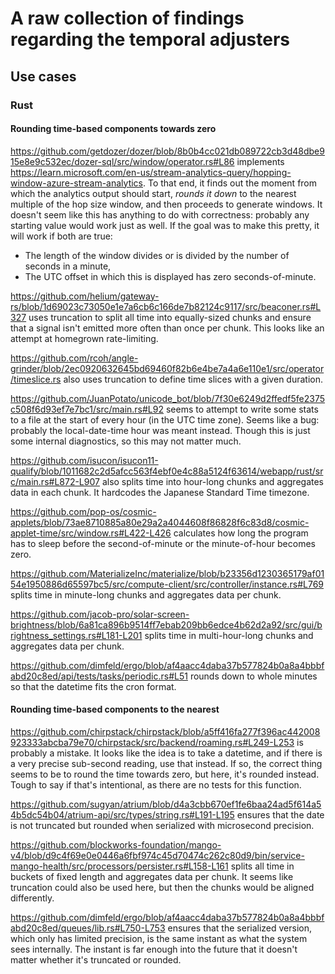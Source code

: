 A raw collection of findings regarding the temporal adjusters
=============================================================

Use cases
---------

### Rust

#### Rounding time-based components towards zero

<https://github.com/getdozer/dozer/blob/8b0b4cc021db089722cb3d48dbe915e8e9c532ec/dozer-sql/src/window/operator.rs#L86>
implements <https://learn.microsoft.com/en-us/stream-analytics-query/hopping-window-azure-stream-analytics>.
To that end, it finds out the moment from which the analytics output should
start, *rounds it down* to the nearest multiple of the hop size window, and then
proceeds to generate windows. It doesn't seem like this has anything to do with
correctness: probably any starting value would work just as well. If the goal
was to make this pretty, it will work if both are true:

* The length of the window divides or is divided by the number of seconds in a minute,
* The UTC offset in which this is displayed has zero seconds-of-minute.

<https://github.com/helium/gateway-rs/blob/1d69023c73050e1e7a6cb6c166de7b82124c9117/src/beaconer.rs#L327>
uses truncation to split all time into equally-sized chunks and ensure that a
signal isn't emitted more often than once per chunk.
This looks like an attempt at homegrown rate-limiting.

<https://github.com/rcoh/angle-grinder/blob/2ec0920632645bd69460f82b6e4be7a4a6e110e1/src/operator/timeslice.rs>
also uses truncation to define time slices with a given duration.

<https://github.com/JuanPotato/unicode_bot/blob/7f30e6249d2ffedf5fe2375c508f6d93ef7e7bc1/src/main.rs#L92>
seems to attempt to write some stats to a file at the start of every hour
(in the UTC time zone). Seems like a bug: probably the local-date-time hour was
meant instead. Though this is just some internal diagnostics, so this may not
matter much.

<https://github.com/isucon/isucon11-qualify/blob/1011682c2d5afcc563f4ebf0e4c88a5124f63614/webapp/rust/src/main.rs#L872-L907>
also splits time into hour-long chunks and aggregates data in each chunk.
It hardcodes the Japanese Standard Time timezone.

<https://github.com/pop-os/cosmic-applets/blob/73ae8710885a80e29a2a4044608f86828f6c83d8/cosmic-applet-time/src/window.rs#L422-L426>
calculates how long the program has to sleep before the second-of-minute or
the minute-of-hour becomes zero.

<https://github.com/MaterializeInc/materialize/blob/b23356d1230365179af0154e1950886d65597bc5/src/compute-client/src/controller/instance.rs#L769>
splits time in minute-long chunks and aggregates data per chunk.

<https://github.com/jacob-pro/solar-screen-brightness/blob/6a81ca896b9514ff7ebab209bb6edce4b62d2a92/src/gui/brightness_settings.rs#L181-L201>
splits time in multi-hour-long chunks and aggregates data per chunk.

<https://github.com/dimfeld/ergo/blob/af4aacc4daba37b577824b0a8a4bbbfabd20c8ed/api/tests/tasks/periodic.rs#L51>
rounds down to whole minutes so that the datetime fits the cron format.

#### Rounding time-based components to the nearest

<https://github.com/chirpstack/chirpstack/blob/a5ff416fa277f396ac442008923333abcba79e70/chirpstack/src/backend/roaming.rs#L249-L253>
is probably a mistake. It looks like the idea is to take a datetime, and if
there is a very precise sub-second reading, use that instead.
If so, the correct thing seems to be to round the time towards zero, but here,
it's rounded instead. Tough to say if that's intentional, as there are no tests
for this function.

<https://github.com/sugyan/atrium/blob/d4a3cbb670ef1fe6baa24ad5f614a54b5dc54b04/atrium-api/src/types/string.rs#L191-L195>
ensures that the date is not truncated but rounded when serialized with
microsecond precision.

<https://github.com/blockworks-foundation/mango-v4/blob/d9c4f69e0e0446a6fbf974c45d70474c262c80d9/bin/service-mango-health/src/processors/persister.rs#L158-L161>
splits all time in buckets of fixed length and aggregates data per chunk.
It seems like truncation could also be used here, but then the chunks would be
aligned differently.

<https://github.com/dimfeld/ergo/blob/af4aacc4daba37b577824b0a8a4bbbfabd20c8ed/queues/lib.rs#L750-L753>
ensures that the serialized version, which only has limited precision, is the
same instant as what the system sees internally. The instant is far enough into
the future that it doesn't matter whether it's truncated or rounded.
